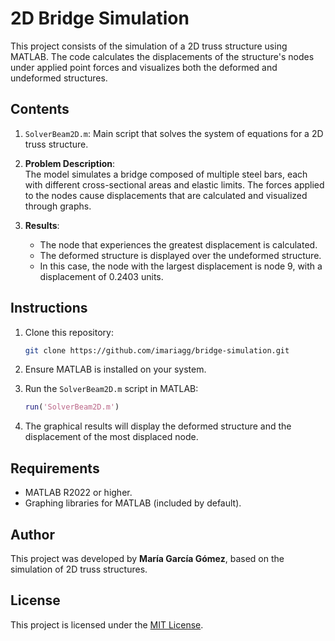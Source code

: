 
# 2D Bridge Simulation

This project consists of the simulation of a 2D truss structure using MATLAB. The code calculates the displacements of the structure's nodes under applied point forces and visualizes both the deformed and undeformed structures.

## Contents

1. `SolverBeam2D.m`: Main script that solves the system of equations for a 2D truss structure.

2. **Problem Description**:  
   The model simulates a bridge composed of multiple steel bars, each with different cross-sectional areas and elastic limits. The forces applied to the nodes cause displacements that are calculated and visualized through graphs.

3. **Results**:
   - The node that experiences the greatest displacement is calculated.
   - The deformed structure is displayed over the undeformed structure.
   - In this case, the node with the largest displacement is node 9, with a displacement of 0.2403 units.

## Instructions

1. Clone this repository:
   ```bash
   git clone https://github.com/imariagg/bridge-simulation.git
   ```

2. Ensure MATLAB is installed on your system.

3. Run the `SolverBeam2D.m` script in MATLAB:
   ```matlab
   run('SolverBeam2D.m')
   ```

4. The graphical results will display the deformed structure and the displacement of the most displaced node.

## Requirements

- MATLAB R2022 or higher.
- Graphing libraries for MATLAB (included by default).

## Author

This project was developed by **María García Gómez**, based on the simulation of 2D truss structures.

## License

This project is licensed under the [MIT License](LICENSE).
